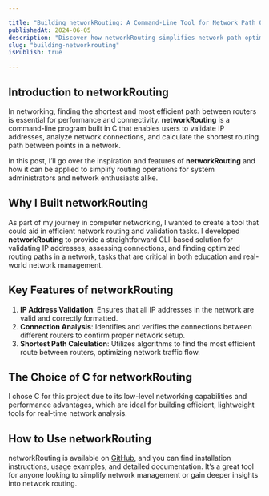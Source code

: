 ```yaml
---

title: "Building networkRouting: A Command-Line Tool for Network Path Optimization"
publishedAt: 2024-06-05
description: "Discover how networkRouting simplifies network path optimization and routing validation through a command-line interface built in C."
slug: "building-networkrouting"
isPublish: true

---
```


## Introduction to networkRouting

In networking, finding the shortest and most efficient path between routers is essential for performance and connectivity. **networkRouting** is a command-line program built in C that enables users to validate IP addresses, analyze network connections, and calculate the shortest routing path between points in a network.

In this post, I’ll go over the inspiration and features of **networkRouting** and how it can be applied to simplify routing operations for system administrators and network enthusiasts alike.

## Why I Built networkRouting

As part of my journey in computer networking, I wanted to create a tool that could aid in efficient network routing and validation tasks. I developed **networkRouting** to provide a straightforward CLI-based solution for validating IP addresses, assessing connections, and finding optimized routing paths in a network, tasks that are critical in both education and real-world network management.

## Key Features of networkRouting

1. **IP Address Validation**: Ensures that all IP addresses in the network are valid and correctly formatted.
2. **Connection Analysis**: Identifies and verifies the connections between different routers to confirm proper network setup.
3. **Shortest Path Calculation**: Utilizes algorithms to find the most efficient route between routers, optimizing network traffic flow.

## The Choice of C for networkRouting

I chose C for this project due to its low-level networking capabilities and performance advantages, which are ideal for building efficient, lightweight tools for real-time network analysis.

## How to Use networkRouting

networkRouting is available on [GitHub](https://github.com/teztarrar/networkRouting), and you can find installation instructions, usage examples, and detailed documentation. It’s a great tool for anyone looking to simplify network management or gain deeper insights into network routing.

